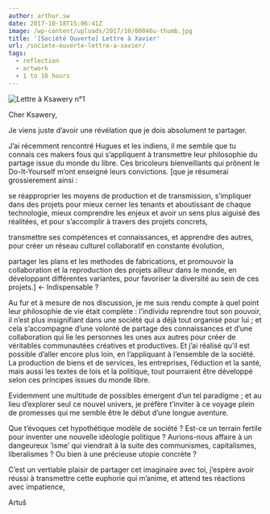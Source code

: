 ```yaml
---
author: arthur.sw
date: 2017-10-18T15:06:41Z
image: /wp-content/uploads/2017/10/00046u-thumb.jpg
title: '[Société Ouverte] Lettre à Xavier'
url: /societe-ouverte-lettre-a-xavier/
tags:
  - reflection
  - artwork
  - 1 to 18 hours
---
```


![Lettre à Ksawery n°1](/wp-content/uploads/2017/10/00046u.jpg)

Cher Ksawery,

Je viens juste d’avoir une révélation que je dois absolument te partager.

J’ai récemment rencontré Hugues et les indiens, il me semble que tu connais ces makers fous qui s’appliquent à transmettre leur philosophie du partage issue du monde du libre. Ces bricoleurs bienveillants qui prônent le Do-It-Yourself m’ont enseigné leurs convictions. [que je résumerai grossierement ainsi :

se réapproprier les moyens de production et de transmission, s’impliquer dans des projets pour mieux cerner les tenants et aboutissant de chaque technologie, mieux comprendre les enjeux et avoir un sens plus aiguisé des réalitées, et pour s’accomplir à travers des projets concrets,
  
transmettre ses compétences et connaissances, et apprendre des autres, pour créer un réseau culturel collaboratif en constante évolution,
  
partager les plans et les methodes de fabrications, et promouvoir la collaboration et la reproduction des projets ailleur dans le monde, en développant différentes variantes, pour favoriser la diversité au sein de ces projets.] <- Indispensable ?
  
Au fur et à mesure de nos discussion, je me suis rendu compte à quel point leur philosophie de vie était complète : l’individu reprendre tout son pouvoir, il n’est plus insignifiant dans une société qui a déjà tout organisé pour lui ; et cela s’accompagne d’une volonté de partage des connaissances et d’une collaboration qui lie les personnes les unes aux autres pour créer de véritables communautées créatives et productives. Et j’ai réalisé qu’il est possible d’aller encore plus loin, en l’appliquant à l’ensemble de la société. La production de biens et de services, les entreprises, l’éduction et la santé, mais aussi les textes de lois et la politique, tout pourraient être développé selon ces principes issues du monde libre.

Evidemment une multitude de possibles émergent d’un tel paradigme ; et au lieu d’explorer seul ce nouvel univers, je préfère t’inviter à ce voyage plein de promesses qui me semble être le début d’une longue aventure.

Que t’évoques cet hypothétique modèle de société ? Est-ce un terrain fertile pour inventer une nouvelle idéologie politique ? Aurions-nous affaire à un dangeureux ‘isme’ qui viendrait à la suite des communismes, capitalismes, liberalismes ? Ou bien à une précieuse utopie concrète ?

C’est un vertiable plaisir de partager cet imaginaire avec toi, j’espère avoir réussi à transmettre cette euphorie qui m’anime, et attend tes réactions avec impatience,
  
Artuš